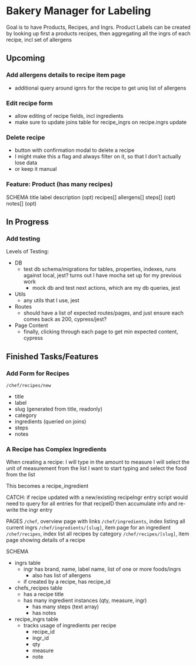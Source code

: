 # Bakery Manager for Labeling
Goal is to have Products, Recipes, and Ingrs. Product Labels can be created by looking up first a products recipes, then aggregating all the ingrs of each recipe, incl set of allergens

## Upcoming
### Add allergens details to recipe item page
- additional query around ignrs for the recipe to get uniq list of allergens

### Edit recipe form
- allow editing of recipe fields, incl ingredients
- make sure to update joins table for recipe_ingrs on recipe.ingrs update

### Delete recipe
- button with confirmation modal to delete a recipe
- I might make this a flag and always filter on it, so that I don't actually lose data
- or keep it manual 

### Feature: Product (has many recipes)
SCHEMA
title
label
description (opt)
recipes[]
allergens[]
steps[] (opt)
notes[] (opt)

## In Progress
### Add testing
Levels of Testing:
- DB
  - test db schema/migrations for tables, properties, indexes, runs against local, jest? turns out I have mocha set up for my previous work
	- mock db and test next actions, which are my db queries, jest
- Utils
	- any utils that I use, jest
- Routes
	- should have a list of expected routes/pages, and just ensure each comes back as 200, cypress/jest?
- Page Content
	- finally, clicking through each page to get min expected content, cypress


## Finished Tasks/Features
### Add Form for Recipes
`/chef/recipes/new`

- title
- label
- slug (generated from title, readonly)
- category
- ingredients (queried on joins)
- steps
- notes

### A Recipe has Complex Ingredients
When creating a recipe:
I will type in the amount to measure
I will select the unit of measurement from the list
I want to start typing and select the food from the list

This becomes a recipe_ingredient

CATCH: if recipe updated with a new/existing recipeIngr entry
script would need to query for all entries for that recipeID
then accumulate info and re-write the ingr entry

PAGES
`/chef`, overview page with links
`/chef/ingredients`, index listing all current ingrs
`/chef/ingredients/[slug]`, item page for an ingredient
`/chef/recipes`, index list all recipes by category
`/chef/recipes/[slug]`, item page showing details of a recipe 

SCHEMA
- ingrs table
  - ingr has brand, name, label name, list of one or more foods/ingrs
	- also has list of allergens
  - if created by a recipe, has recipe_id
- chefs_recipes table
	- has a recipe title
  - has many ingredient instances (qty, measure, ingr)
	- has many steps (text array)
	- has notes
- recipe_ingrs table
  - tracks usage of ingredients per recipe
	- recipe_id
	- ingr_id
	- qty
	- measure
	- note

